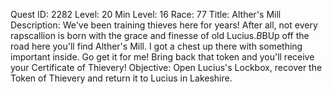 Quest ID: 2282
Level: 20
Min Level: 16
Race: 77
Title: Alther's Mill
Description: We've been training thieves here for years! After all, not every rapscallion is born with the grace and finesse of old Lucius.$B$BUp off the road here you'll find Alther's Mill. I got a chest up there with something important inside. Go get it for me! Bring back that token and you'll receive your Certificate of Thievery!
Objective: Open Lucius's Lockbox, recover the Token of Thievery and return it to Lucius in Lakeshire.
